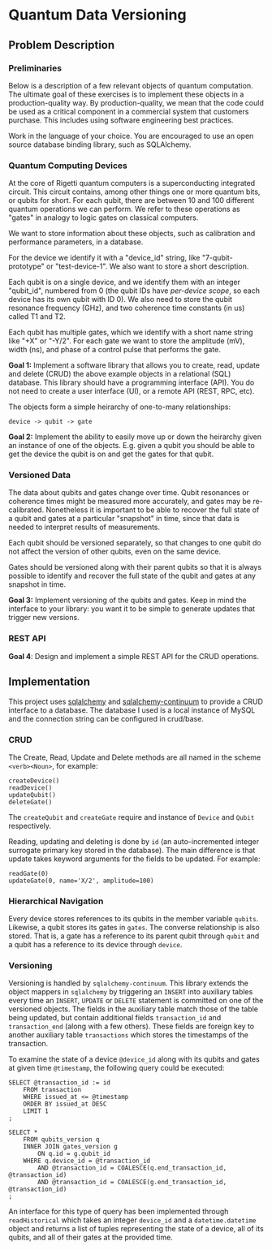 # Quantum Data Versioning

## Problem Description

### Preliminaries

Below is a description of a few relevant objects of quantum
computation. The ultimate goal of these exercises is to implement
these objects in a production-quality way. By production-quality, we
mean that the code could be used as a critical component in a
commercial system that customers purchase. This includes using
software engineering best practices.

Work in the language of your choice.  You are encouraged to use an open
source database binding library, such as SQLAlchemy.


### Quantum Computing Devices

At the core of Rigetti quantum computers is a superconducting integrated
circuit.  This circuit contains, among other things one or more quantum
bits, or qubits for short.  For each qubit, there are between 10 and 100
different quantum operations we can perform.  We refer to these
operations as "gates" in analogy to logic gates on classical computers.

We want to store information about these objects, such as calibration and
performance parameters, in a database.

For the device we identify it with a "device_id" string, like
"7-qubit-prototype" or "test-device-1".  We also want to store a short
description.

Each qubit is on a single device, and we identify them with an integer
"qubit_id", numbered from 0 (the qubit IDs have _per-device scope_, so each
device has its own qubit with ID 0).  We also need to store the qubit
resonance frequency (GHz), and two coherence time constants (in us) called
T1 and T2.

Each qubit has multiple gates, which we identify with a short name string
like "+X" or "-Y/2".  For each gate we want to store the amplitude (mV),
width (ns), and phase of a control pulse that performs the gate.

**Goal 1:** Implement a software library that allows you to create, read,
update and delete (CRUD) the above example objects in a relational (SQL)
database.  This library should have a programming interface (API).  You
do not need to create a user interface (UI), or a remote API (REST, RPC,
etc).

The objects form a simple heirarchy of one-to-many relationships:

	device -> qubit -> gate

**Goal 2:** Implement the ability to easily move up or down the heirarchy
given an instance of one of the objects.  E.g. given a qubit
you should be able to get the device the qubit is on and get
the gates for that qubit.

### Versioned Data

The data about qubits and gates change over time.  Qubit resonances or
coherence times might be measured more accurately, and gates may be
re-calibrated.  Nonetheless it is important to be able to recover the
full state of a qubit and gates at a particular "snapshot" in time, since
that data is needed to interpret results of measurements.

Each qubit should be versioned separately, so that changes to one qubit do
not affect the version of other qubits, even on the same device.

Gates should be versioned along with their parent qubits so that it is
always possible to identify and recover the full state of the qubit and
gates at any snapshot in time.

**Goal 3:** Implement versioning of the qubits and gates.  Keep in mind
the interface to your library: you want it to be simple to
generate updates that trigger new versions.

### REST API

**Goal 4**: Design and implement a simple REST API for the CRUD operations.


## Implementation
This project uses [sqlalchemy](https://www.sqlalchemy.org/) and [sqlalchemy-continuum](https://sqlalchemy-continuum.readthedocs.io/en/latest/) to provide a CRUD interface to a database. The database I used is a local instance of MySQL and the connection string can be configured in crud/base.

### CRUD
The Create, Read, Update and Delete methods are all named in the scheme `<verb><Noun>`, for example:

    createDevice()
	readDevice()
	updateQubit()
	deleteGate()

The `createQubit` and `createGate` require and instance of `Device` and `Qubit` respectively.

Reading, updating and deleting is done by `id` (an auto-incremented integer surrogate primary key stored in the database). The main difference is that update takes keyword arguments for the fields to be updated. For example:

    readGate(0)
    updateGate(0, name='X/2', amplitude=100)

### Hierarchical Navigation
Every device stores references to its qubits in the member variable `qubits`. Likewise, a qubit stores its gates in `gates`. The converse relationship is also stored. That is, a gate has a reference to its parent qubit through `qubit` and a qubit has a reference to its device through `device`.

### Versioning
Versioning is handled by `sqlalchemy-continuum`. This library extends the object mappers in `sqlalchemy` by triggering an `INSERT` into auxiliary tables every time an `INSERT`, `UPDATE` or `DELETE` statement is committed on one of the versioned objects. The fields in the auxiliary table match those of the table being updated, but contain additional fields `transaction_id` and `transaction_end` (along with a few others). These fields are foreign key to another auxiliary table `transactions` which stores the timestamps of the transaction.

To examine the state of a device `@device_id` along with its qubits and gates at given time `@timestamp`, the following query could be executed:

	SELECT @transaction_id := id
		FROM transaction
		WHERE issued_at <= @timestamp
		ORDER BY issued_at DESC
		LIMIT 1
	;

	SELECT *
		FROM qubits_version q
		INNER JOIN gates_version g
			ON q.id = g.qubit_id
		WHERE q.device_id = @transaction_id
			AND @transaction_id = COALESCE(q.end_transaction_id, @transaction_id)
			AND @transaction_id = COALESCE(g.end_transaction_id, @transaction_id)
	;

An interface for this type of query has been implemented through `readHistorical` which takes an integer `device_id` and a `datetime.datetime` object and returns a list of tuples representing the state of a device, all of its qubits, and all of their gates at the provided time.
